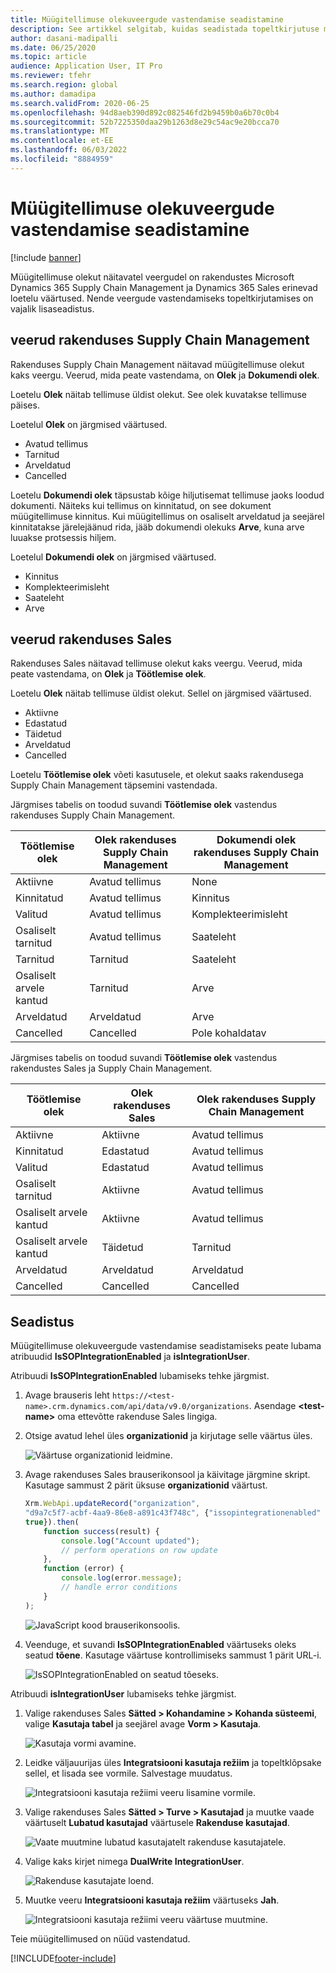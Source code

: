 ```yaml
---
title: Müügitellimuse olekuveergude vastendamise seadistamine
description: See artikkel selgitab, kuidas seadistada topeltkirjutuse müügitellimuse oleku veerge.
author: dasani-madipalli
ms.date: 06/25/2020
ms.topic: article
audience: Application User, IT Pro
ms.reviewer: tfehr
ms.search.region: global
ms.author: damadipa
ms.search.validFrom: 2020-06-25
ms.openlocfilehash: 94d8aeb390d892c082546fd2b9459b0a6b70c0b4
ms.sourcegitcommit: 52b7225350daa29b1263d8e29c54ac9e20bcca70
ms.translationtype: MT
ms.contentlocale: et-EE
ms.lasthandoff: 06/03/2022
ms.locfileid: "8884959"
---
```

# <a name="set-up-the-mapping-for-the-sales-order-status-columns"></a>Müügitellimuse olekuveergude vastendamise seadistamine

[!include [banner](../../includes/banner.md)]

Müügitellimuse olekut näitavatel veergudel on rakendustes Microsoft Dynamics 365 Supply Chain Management ja Dynamics 365 Sales erinevad loetelu väärtused. Nende veergude vastendamiseks topeltkirjutamises on vajalik lisaseadistus.

## <a name="columns-in-supply-chain-management"></a>veerud rakenduses Supply Chain Management

Rakenduses Supply Chain Management näitavad müügitellimuse olekut kaks veergu. Veerud, mida peate vastendama, on **Olek** ja **Dokumendi olek**.

Loetelu **Olek** näitab tellimuse üldist olekut. See olek kuvatakse tellimuse päises.

Loetelul **Olek** on järgmised väärtused.

- Avatud tellimus
- Tarnitud
- Arveldatud
- Cancelled

Loetelu **Dokumendi olek** täpsustab kõige hiljutisemat tellimuse jaoks loodud dokumenti. Näiteks kui tellimus on kinnitatud, on see dokument müügitellimuse kinnitus. Kui müügitellimus on osaliselt arveldatud ja seejärel kinnitatakse järelejäänud rida, jääb dokumendi olekuks **Arve**, kuna arve luuakse protsessis hiljem.

Loetelul **Dokumendi olek** on järgmised väärtused.

- Kinnitus
- Komplekteerimisleht
- Saateleht
- Arve

## <a name="columns-in-sales"></a>veerud rakenduses Sales

Rakenduses Sales näitavad tellimuse olekut kaks veergu. Veerud, mida peate vastendama, on **Olek** ja **Töötlemise olek**.

Loetelu **Olek** näitab tellimuse üldist olekut. Sellel on järgmised väärtused.

- Aktiivne
- Edastatud
- Täidetud
- Arveldatud
- Cancelled

Loetelu **Töötlemise olek** võeti kasutusele, et olekut saaks rakendusega Supply Chain Management täpsemini vastendada.

Järgmises tabelis on toodud suvandi **Töötlemise olek** vastendus rakenduses Supply Chain Management.

| Töötlemise olek   | Olek rakenduses Supply Chain Management | Dokumendi olek rakenduses Supply Chain Management |
|---------------------|-----------------------------------|--------------------------------------------|
| Aktiivne              | Avatud tellimus                        | None                                       |
| Kinnitatud           | Avatud tellimus                        | Kinnitus                               |
| Valitud              | Avatud tellimus                        | Komplekteerimisleht                               |
| Osaliselt tarnitud | Avatud tellimus                        | Saateleht                               |
| Tarnitud           | Tarnitud                         | Saateleht                               |
| Osaliselt arvele kantud  | Tarnitud                         | Arve                                    |
| Arveldatud            | Arveldatud                          | Arve                                    |
| Cancelled           | Cancelled                         | Pole kohaldatav                             |

Järgmises tabelis on toodud suvandi **Töötlemise olek** vastendus rakendustes Sales ja Supply Chain Management.

| Töötlemise olek   | Olek rakenduses Sales | Olek rakenduses Supply Chain Management |
|---------------------|-----------------|-----------------------------------|
| Aktiivne              | Aktiivne          | Avatud tellimus                        |
| Kinnitatud           | Edastatud       | Avatud tellimus                        |
| Valitud              | Edastatud       | Avatud tellimus                        |
| Osaliselt tarnitud | Aktiivne          | Avatud tellimus                        |
| Osaliselt arvele kantud  | Aktiivne          | Avatud tellimus                        |
| Osaliselt arvele kantud  | Täidetud       | Tarnitud                         |
| Arveldatud            | Arveldatud        | Arveldatud                          |
| Cancelled           | Cancelled       | Cancelled                         |

## <a name="setup"></a>Seadistus

Müügitellimuse olekuveergude vastendamise seadistamiseks peate lubama atribuudid **IsSOPIntegrationEnabled** ja **isIntegrationUser**.

Atribuudi **IsSOPIntegrationEnabled** lubamiseks tehke järgmist.

1. Avage brauseris leht `https://<test-name>.crm.dynamics.com/api/data/v9.0/organizations`. Asendage **\<test-name\>** oma ettevõtte rakenduse Sales lingiga.
2. Otsige avatud lehel üles **organizationid** ja kirjutage selle väärtus üles.

    ![Väärtuse organizationid leidmine.](media/sales-map-orgid.png)

3. Avage rakenduses Sales brauserikonsool ja käivitage järgmine skript. Kasutage sammust 2 pärit üksuse **organizationid** väärtust.

    ```javascript
    Xrm.WebApi.updateRecord("organization",
    "d9a7c5f7-acbf-4aa9-86e8-a891c43f748c", {"issopintegrationenabled" :
    true}).then(
        function success(result) {
            console.log("Account updated");
            // perform operations on row update
        },
        function (error) {
            console.log(error.message);
            // handle error conditions
        }
    );
    ```

    ![JavaScript kood brauserikonsoolis.](media/sales-map-script.png)

4. Veenduge, et suvandi **IsSOPIntegrationEnabled** väärtuseks oleks seatud **tõene**. Kasutage väärtuse kontrollimiseks sammust 1 pärit URL-i.

    ![IsSOPIntegrationEnabled on seatud tõeseks.](media/sales-map-integration-enabled.png)

Atribuudi **isIntegrationUser** lubamiseks tehke järgmist.

1. Valige rakenduses Sales **Sätted \> Kohandamine \> Kohanda süsteemi**, valige **Kasutaja tabel** ja seejärel avage **Vorm \> Kasutaja**.

    ![Kasutaja vormi avamine.](media/sales-map-user.png)

2. Leidke väljauurijas üles **Integratsiooni kasutaja režiim** ja topeltklõpsake sellel, et lisada see vormile. Salvestage muudatus.

    ![Integratsiooni kasutaja režiimi veeru lisamine vormile.](media/sales-map-field-explorer.png)

3. Valige rakenduses Sales **Sätted \> Turve \> Kasutajad** ja muutke vaade väärtuselt **Lubatud kasutajad** väärtusele **Rakenduse kasutajad**.

    ![Vaate muutmine lubatud kasutajatelt rakenduse kasutajatele.](media/sales-map-enabled-users.png)

4. Valige kaks kirjet nimega **DualWrite IntegrationUser**.

    ![Rakenduse kasutajate loend.](media/sales-map-user-mode.png)

5. Muutke veeru **Integratsiooni kasutaja režiim** väärtuseks **Jah**.

    ![Integratsiooni kasutaja režiimi veeru väärtuse muutmine.](media/sales-map-user-mode-yes.png)

Teie müügitellimused on nüüd vastendatud.


[!INCLUDE[footer-include](../../../../includes/footer-banner.md)]
